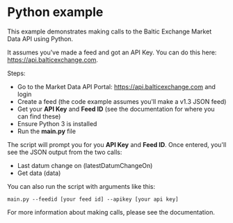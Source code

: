 # Python example

This example demonstrates making calls to the Baltic Exchange Market Data API using Python.

It assumes you've made a feed and got an API Key. You can do this here: https://api.balticexchange.com.

Steps:

* Go to the Market Data API Portal: https://api.balticexchange.com and login
* Create a feed (the code example assumes you'll make a v1.3 JSON feed)
* Get your **API Key** and **Feed ID** (see the documentation for where you can find these)
* Ensure Python 3 is installed
* Run the **main.py** file

The script will prompt you for you **API Key** and **Feed ID**. Once entered, you'll see the JSON output from the two calls:

* Last datum change on (latestDatumChangeOn)
* Get data (data)

You can also run the script with arguments like this:

    main.py --feedid [your feed id] --apikey [your api key]

For more information about making calls, please see the documentation.